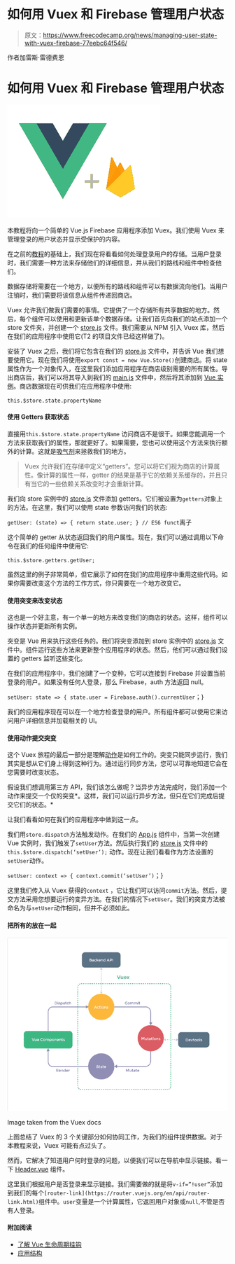# 如何用 Vuex 和 Firebase 管理用户状态

> 原文：<https://www.freecodecamp.org/news/managing-user-state-with-vuex-firebase-77eebc64f546/>

作者加雷斯·雷德费恩

# 如何用 Vuex 和 Firebase 管理用户状态

![3TFo4JcxAf6fX1Hm4Aq5IwVFIB6ie8ng-sjZ](img/d52dc2007c2ef79a810d1e97b405e776.png)

本教程将向一个简单的 Vue.js Firebase 应用程序添加 Vuex。我们使用 Vuex 来管理登录的用户状态并显示受保护的内容。

在之前的[教程](https://medium.freecodecamp.org/authentication-with-vue-js-firebase-5c3a82149f66)的基础上，我们现在将看看如何处理登录用户的存储。当用户登录时，我们需要一种方法来存储他们的详细信息，并从我们的路线和组件中检查他们。

数据存储将需要在一个地方，以便所有的路线和组件可以有数据流向他们。当用户注销时，我们需要将该信息从组件传递回商店。

Vuex 允许我们做我们需要的事情。它提供了一个存储所有共享数据的地方。然后，每个组件可以使用和更新该单个数据存储。让我们首先向我们的站点添加一个 store 文件夹，并创建一个 [store.js](https://github.com/garethredfern/vue-auth-demo/blob/master/src/store/store.js) 文件。我们需要从 NPM 引入 Vuex 库，然后在我们的应用程序中使用它(T2 的项目文件已经这样做了)。

安装了 Vuex 之后，我们将它包含在我们的 [store.js](https://github.com/garethredfern/vue-auth-demo/blob/master/src/store/store.js#L2) 文件中，并告诉 Vue 我们想要使用它。现在我们将使用`export const = new Vue.Store()`创建商店。将 state 属性作为一个对象传入，在这里我们添加应用程序在商店级别需要的所有属性。导出商店后，我们可以将其导入到我们的 [main.js](https://github.com/garethredfern/vue-auth-demo/blob/master/src/main.js#L5) 文件中，然后将其添加到 [Vue 实例](https://github.com/garethredfern/vue-auth-demo/blob/master/src/main.js#L58)。商店数据现在可供我们在应用程序中使用:

`this.$store.state.propertyName`

#### 使用 Getters 获取状态

直接用`this.$store.state.propertyName` 访问商店不是很干。如果您能调用一个方法来获取我们的属性，那就更好了。如果需要，您也可以使用这个方法来执行额外的计算。这就是[吸气剂](https://vuex.vuejs.org/en/getters.html)来拯救我们的地方。

> Vuex 允许我们在存储中定义“getters”。您可以将它们视为商店的计算属性。像计算的属性一样，getter 的结果是基于它的依赖关系缓存的，并且只有当它的一些依赖关系改变时才会重新计算。

我们向 store 实例中的 [store.js](https://github.com/garethredfern/vue-auth-demo/blob/master/src/store/store.js#L11) 文件添加 getters。它们被设置为`getters`对象上的方法。在这里，我们可以使用 state 参数访问我们的状态:

`getUser: (state) => { return state.user; } // ES6 funct`离子

这个简单的 getter 从状态返回我们的用户属性。现在，我们可以通过调用以下命令在我们的任何组件中使用它:

`this.$store.getters.getUser;`

虽然这里的例子非常简单，但它展示了如何在我们的应用程序中重用这些代码。如果你需要改变这个方法的工作方式，你只需要在一个地方改变它。

#### 使用突变来改变状态

这也是一个好主意，有一个单一的地方来改变我们的商店的状态。这样，组件可以操作状态并更新所有实例。

突变是 Vue 用来执行这些任务的。我们将突变添加到 store 实例中的 [store.js](https://github.com/garethredfern/vue-auth-demo/blob/master/src/store/store.js#L16) 文件中。组件运行这些方法来更新整个应用程序的状态。然后，他们可以通过我们设置的 getters 监听这些变化。

在我们的应用程序中，我们创建了一个变种，它可以连接到 Firebase 并设置当前登录的用户。如果没有任何人登录，那么 Firebase，auth 方法返回 null。

`setUser: state => { state.user = Firebase.auth().currentUser`；}

我们的应用程序现在可以在一个地方检查登录的用户。所有组件都可以使用它来访问用户详细信息并加载相关的 UI。

#### 使用动作提交突变

这个 Vuex 旅程的最后一部分是理解[动作](https://vuex.vuejs.org/en/actions.html)是如何工作的。突变只能同步运行，我们其实是想从它们身上得到这种行为。通过运行同步方法，您可以可靠地知道它会在您需要时改变状态。

假设我们想调用第三方 API，我们该怎么做呢？当异步方法完成时，我们添加一个动作来提交一个仅的突变*。这样，我们可以运行异步方法，但只在它们完成后提交它们的状态。*

让我们看看如何在我们的应用程序中做到这一点。

我们用`store.dispatch`方法触发动作。在我们的 [App.js](https://github.com/garethredfern/vue-auth-demo/blob/master/src/App.vue#L23) 组件中，当第一次创建 Vue 实例时，我们触发了`setUser`方法。然后执行我们的 [store.js](https://github.com/garethredfern/vue-auth-demo/blob/master/src/store/store.js#L22) 文件中的`this.$store.dispatch(‘setUser’);` 动作。现在让我们看看作为方法设置的`setUser`动作。

`setUser: context => { context.commit(‘setUser’)`；}

这里我们传入从 Vuex 获得的`context` ，它让我们可以访问`commit`方法。然后，提交方法采用您想要运行的变异方法。在我们的情况下`setUser`。我们的突变方法被命名为与`setUser`动作相同，但并不必须如此。

#### 把所有的放在一起

![4QvVu2oHF9KSw6ZArduwYtwgYP8Ad7ENTZAb](img/dd841e2352baeba1a7f0adbf43872264.png)

Image taken from the Vuex docs

上图总结了 Vuex 的 3 个关键部分如何协同工作，为我们的组件提供数据。对于本教程来说，Vuex 可能有点过头了。

然而，它解决了知道用户何时登录的问题，以便我们可以在导航中显示链接。看一下 [Header.vue](https://github.com/garethredfern/vue-auth-demo/blob/master/src/components/Header.vue) 组件。

这里我们根据用户是否登录来显示链接。我们需要做的就是将`v-if=”!user”`添加到我们的每个`[router-link](https://router.vuejs.org/en/api/router-link.html)`组件中。`user`变量是一个计算属性，它返回用户对象或`null`,不管是否有人登录。

#### 附加阅读

*   [了解 Vue 生命周期挂钩](https://alligator.io/vuejs/component-lifecycle/)
*   [应用结构](https://vuex.vuejs.org/en/structure.html)